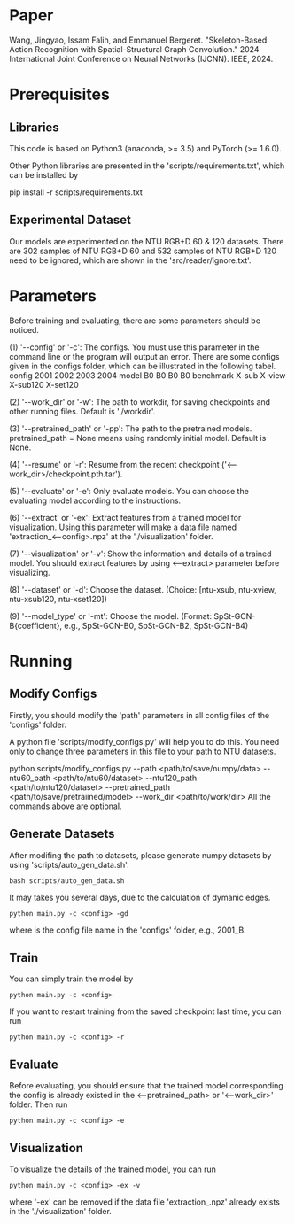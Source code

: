 # Paper
Wang, Jingyao, Issam Falih, and Emmanuel Bergeret. "Skeleton-Based Action Recognition with Spatial-Structural Graph Convolution." 2024 International Joint Conference on Neural Networks (IJCNN). IEEE, 2024.

# Prerequisites
## Libraries
This code is based on Python3 (anaconda, >= 3.5) and PyTorch (>= 1.6.0).

Other Python libraries are presented in the 'scripts/requirements.txt', which can be installed by

pip install -r scripts/requirements.txt

## Experimental Dataset
Our models are experimented on the NTU RGB+D 60 & 120 datasets.
There are 302 samples of NTU RGB+D 60 and 532 samples of NTU RGB+D 120 need to be ignored, which are shown in the 'src/reader/ignore.txt'.

# Parameters
Before training and evaluating, there are some parameters should be noticed. 

(1) '--config' or '-c': The configs. You must use this parameter in the command line or the program will output an error. There are some configs given in the configs folder, which can be illustrated in the following tabel. 
config	2001	2002	2003	2004
model	B0	B0	B0	B0
benchmark	X-sub	X-view	X-sub120	X-set120

(2) '--work_dir' or '-w': The path to workdir, for saving checkpoints and other running files. Default is './workdir'.

(3) '--pretrained_path' or '-pp': The path to the pretrained models. pretrained_path = None means using randomly initial model. Default is None.

(4) '--resume' or '-r': Resume from the recent checkpoint ('<--work_dir>/checkpoint.pth.tar').

(5) '--evaluate' or '-e': Only evaluate models. You can choose the evaluating model according to the instructions.

(6) '--extract' or '-ex': Extract features from a trained model for visualization. Using this parameter will make a data file named 'extraction_<--config>.npz' at the './visualization' folder.

(7) '--visualization' or '-v': Show the information and details of a trained model. You should extract features by using <--extract> parameter before visualizing.

(8) '--dataset' or '-d': Choose the dataset. (Choice: [ntu-xsub, ntu-xview, ntu-xsub120, ntu-xset120])

(9) '--model_type' or '-mt': Choose the model. (Format: SpSt-GCN-B{coefficient}, e.g., SpSt-GCN-B0, SpSt-GCN-B2, SpSt-GCN-B4)


# Running
## Modify Configs
Firstly, you should modify the 'path' parameters in all config files of the 'configs' folder.

A python file 'scripts/modify_configs.py' will help you to do this. You need only to change three parameters in this file to your path to NTU datasets.

python scripts/modify_configs.py --path <path/to/save/numpy/data> --ntu60_path <path/to/ntu60/dataset> --ntu120_path <path/to/ntu120/dataset> --pretrained_path <path/to/save/pretraiined/model> --work_dir <path/to/work/dir>
All the commands above are optional.

## Generate Datasets
After modifing the path to datasets, please generate numpy datasets by using 'scripts/auto_gen_data.sh'.

```
bash scripts/auto_gen_data.sh
```

It may takes you several days, due to the calculation of dymanic edges.
```
python main.py -c <config> -gd
```
where <config> is the config file name in the 'configs' folder, e.g., 2001_B.

## Train
You can simply train the model by
```
python main.py -c <config>
```
If you want to restart training from the saved checkpoint last time, you can run
```
python main.py -c <config> -r
```
## Evaluate
Before evaluating, you should ensure that the trained model corresponding the config is already existed in the <--pretrained_path> or '<--work_dir>' folder. Then run
```
python main.py -c <config> -e
```
## Visualization
To visualize the details of the trained model, you can run
```
python main.py -c <config> -ex -v
```
where '-ex' can be removed if the data file 'extraction_<config>.npz' already exists in the './visualization' folder.
